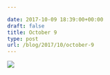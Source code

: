 ```yaml
---

date: 2017-10-09 18:39:00+00:00
draft: false
title: October 9
type: post
url: /blog/2017/10/october-9
---
```




  
![](/images/2017-10-09-201710october-9/IMG_2410.jpg)

  


